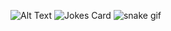 ![Alt Text](https://giphy.com/gifs/dancing-pee-teletubbies-10yc2BaFNWuVu8)
![Jokes Card](https://readme-jokes.vercel.app/api)
![snake gif](https://github.com/KakoytoBarista/KakoytoBarista/blob/output/github-contribution-grid-snake.gif)
